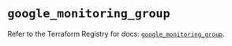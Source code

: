 # `google_monitoring_group`

Refer to the Terraform Registry for docs: [`google_monitoring_group`](https://registry.terraform.io/providers/hashicorp/google/6.36.1/docs/resources/monitoring_group).
